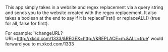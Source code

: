 This app simply takes in a website and regex replacement via a query string and sends you to the website created with the regex replacement.
It also takes a boolean at the end to say if it is replaceFirst() or replaceALL() (true for all, false for first).

For example: '/changeURL?URL=http://xkcd.com/1333/&REGEX=http://&REPLACE=m.&ALL=true' would forward you to m.xkcd.com/1333